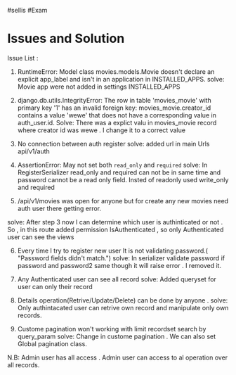 #sellis
#Exam
# Issues and Solution

Issue List :
1. RuntimeError: Model class movies.models.Movie doesn't declare an explicit app_label and isn't in an application in INSTALLED_APPS.
solve: Movie app were not added in settings INSTALLED_APPS

2. django.db.utils.IntegrityError: The row in table 'movies_movie' with primary key '1' has an invalid foreign key: movies_movie.creator_id contains a value 'wewe' that does not have a corresponding value in auth_user.id.
Solve: There was a explict valu in movies_movie record where creator id was wewe . I change it to a correct value

3. No connection between auth register 
solve: added url in main Urls api/v1/auth

4. AssertionError: May not set both `read_only` and `required`
solve: In RegisterSerializer read_only and required can not be in same time and password cannot be a read only field. Insted of readonly used write_only and required

5. /api/v1/movies was open for anyone but for create any new movies need auth user there getting error.

solve: After step 3 now I can determine which user is authinticated or not . So , in this route added permission IsAuthenticated , so only Authenticated user can see the views

6. Every time I try to register new user It is not validating password.( "Password fields didn't match.")
solve: In serializer validate password if password and password2 same though it will raise error . I removed it.

7. Any Authenticated user can see all record
solve: Added queryset for user can only their record 

8. Details operation(Retrive/Update/Delete) can be done by anyone .
solve: Only authintacated user can retrive own record and manipulate only own records.

9. Custome pagination won't working with limit recordset search by query_param
solve: Change in custome pagination . We can also set Global pagination class.


N.B: Admin user has all access . Admin user can access to al operation over all records.

